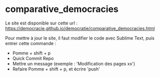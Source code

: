 # comparative_democracies

Le site est disponible sur cette url : https://democracie.github.io/democratie/comparative_democracies.html

Pour mettre à jour le site, il faut modifier le code avec Sublime Text, puis entrer cette commande :
- Pomme + shift + p
- Quick Commit Repo
- Mettre un message (exemple : 'Modification des pages xx')
- Refaire Pomme + shift + p, et écrire 'push'
